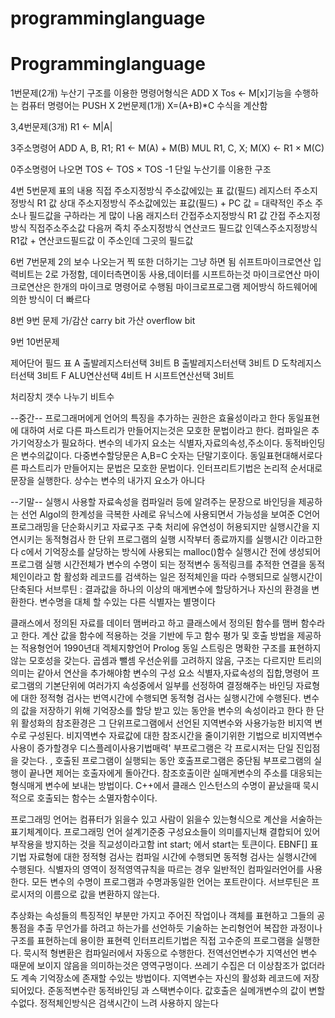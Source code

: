 # programminglanguage

# Programminglanguage


1번문제(2개) 
누산기 구조를 이용한 명령어형식은 ADD X
Tos ← M[x]기능을 수행하는 컴퓨터 명령어는 PUSH X
2번문제(1개)
X=(A+B)*C 수식을 계산함 


3,4번문제(3개)
R1 ← M|A|

3주소명령어 
ADD A, B, R1; R1 ← M(A) + M(B)
MUL R1, C, X; M(X) ← R1 × M(C)

0주소명령어 나오면
TOS ← TOS × TOS -1
단일 누산기를 이용한 구조

4번 5번문제 표의 내용
직접 주소지정방식                   주소값에있는 표 값(필드) 
레지스터 주소지정방식             R1 값
상대 주소지정방식                   주소값에있는 표값(필드) + PC 값 = 대략적인 주소 주소나 필드값을 구하라는 게  많이 나옴
래지스터 간접주소지정방식       R1 값
간접 주소지정방식                   직접주소주소값 다음꺼
즉치 주소지정방식                   연산코드 필드값
인덱스주소지정방식                  R1값 + 연산코드필드값 이 주소인데 그곳의 필드값


6번 7번문제
2의 보수 나오는거 찍 또한 더하기는 그냥 하면 됨
쉬프트마이크로연산 입력비트는 2로 가정함, 데이터측면이동 사용,데이터를 시프트하는것
마이크로연산 마이크로연산은 한개의 마이크로 명령어로 수행됨
마이크로프로그램 제어방식 하드웨어에의한 방식이 더 빠르다

8번 9번 문제
가/감산 carry bit
가산 overflow bit

9번 10번문제

제어단어 필드 표
A 출발레지스터선택 3비트
B 출발레지스터선택 3비트
D 도착레지스터선택 3비트
F ALU연산선택       4비트
H 시프트연산선택   3비트

처리장치 갯수 나누기 비트수

--중간--
프로그래머에게 언어의 특징을 추가하는 권한은 효율성이라고 한다
동일표현에 대하여 서로 다른 파스트리가 만들어지는것은 모호한 문법이라고 한다.
컴파일은 추가기억장소가 필요하다.
변수의 네가지 요소는 식별자,자료의속성,주소이다.
동적바인딩은 변수의값이다.
다중변수할당문은 A,B=C
숫자는 단말기호이다.
동일표현대해서로다른 파스트리가 만들어지는 문법은 모호한 문법이다.
인터프리트기법은 논리적 순서대로 문장을 실행한다.
상수는 변수의 내가지 요소가 아니다

--기말--
실행시 사용할 자료속성을 컴파일러 등에 알려주는 문장으로 바인딩을 제공하는  선언
Algol의 한계성을 극복한 사례로 유닉스에 사용되면서 가능성을 보여준 C언어
프로그래밍을 단순화시키고 자료구조 구축 처리에 유연성이 허용되지만 실행시간을 지연시키는 동적형검사
한 단위 프로그램의 실행 시작부터 종료까지를 실행시간 이라고한다
c에서 기억장소를 살당하는 방식에 사용되는 malloc()함수
실행시간 전에 생성되어 프로그램 실행 시간전체가 변수의 수명이 되는 정적변수
동적링크를 추적한 연결을 동적체인이라고 함
활성화 레코드를 검색하는 일은 정적체인을 따라 수행되므로 실행시간이 단축된다
서브루틴 :  결과값을 하나의 이상의 매게변수에 할당하거나 자신의 환경을 변환한다.
변수명을 대체 할 수있는 다른 식별자는 별명이다


클래스에서 정의된 자료를 데이터 맴버라고 하고 클래스에서 정의된 함수를 맴버 함수라고 한다.
계산 값을 함수에 적용하는 것을 기반에 두고 함수 평가 및 호출 방법을 제공하는 적용형언어
1990년대 겍체지향언어 Prolog
동일 스트링은 명확한 구조를 표현하지 않는 모호성을 갖는다.
 곱셈과 뺄셈 우선순위를 고려하지 않음, 구조는 다르지만 트리의 의미는 같아서 연산을 추가해야함
변수의 구성 요소 식별자,자료속성의 집합,명령어
프로그램의 기본단위에 여러가지 속성중에서 일부를 선정하여 결정해주는 바인딩
자료형에 대한 정적형 검사는 번역시간에 수행되면 동적형 검사는 실행시간에 수행된다.
변수의 값을 저장하기 위해 기억장소를 할당 받고 있는 동안을 변수의 속성이라고 한다
한 단위 활성화의 참조환경은 그 단위프로그램에서 선언된 지역변수와 사용가능한 비지역 변수로 구성된다.
비지역변수 자료값에 대한 참조시간을 줄이기위한 기법으로 비지역변수 사용이 증가할경우 디스플레이사용기법매력'
부프로그램은 각 프로시저는 단일 진입점을 갖는다. , 호출된 프로그램이 실행되는 동안 호출프로그램은 중단됨
부프로그램의 실행이 끝나면 제어는 호출자에게 돌아간다.
참조호출이란 실매게변수의 주소를 대응되는 형식매게 변수에 보내는 방법이다.
C++에서 클래스 인스턴스의 수명이 끝났을때 묵시적으로 호출되는 함수는 소멸자함수이다.


프로그래밍 언어는 컴퓨터가 읽을수 있고 사람이 읽을수 있는형식으로 계산을 서술하는 표기체계이다.
프로그래밍 언어 설계기준중 구성요소들이 의미를지닌채 결합되어 있어 부작용을 방지하는 것을 직교성이라고함
int start; 에서  start는 토큰이다.
EBNF[] 표기법
자료형에 대한 정적형 검사는 컴파일 시간에 수행되면 동적형 검사는 실행시간에 수행된다.
식별자의 영역이 정적영역규칙을 따르는 경우 일반적인 컴파일러언어를 사용한다.
모든 변수의 수명이 프로그램과 수명과동일한 언어는 포트란이다.
서브루틴은 프로시저의 이름으로 값을 변환하지 않는다.


추상화는 속성들의 특징적인 부분만 가지고 주어진 작업이나 객체를 표현하고 그들의 공통점을 추출
무언가를 하려고 하는가를 선언하듯 기술하는 논리형언어
복잡한 과정이나 구조를 표현하는데 용이한 표현력
인터프리트기법은 직접 고수준의 프로그램을 실행한다.
묵시적 형변환은 컴파일러에서 자동으로 수행한다.
전역선언변수가 지역선언 변수 때문에 보이지 않음을 의미하는것은 영역구멍이다.
쓰레기 수집은 더 이상참조가 없더라도 계속 기억장소에 존재할 수있는 방법이다.
지역변수는 자신의 활성화 레코드에 저장되어있다.
준동적변수란 동적바인딩 과 스택변수이다.
값호출은 실메개변수의 값이 변할 수없다.
정적체인방식은 검색시간이 느려 사용하지 않는다

